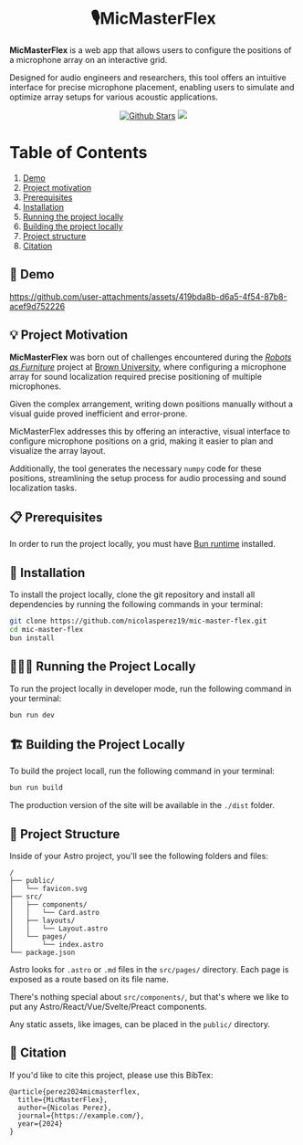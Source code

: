 <div align="center">
    <h1>
    🎙️MicMasterFlex
    </h1>
    <p align="left">
      <b>MicMasterFlex</b> is a web app that allows users to configure the positions of a microphone array on an interactive grid. 
    </p>
    <p align="left">Designed for audio engineers and researchers, this tool offers an intuitive interface for precise microphone placement, enabling users to simulate and optimize array setups for various acoustic applications.</p>
    <a href="https://github.com/nicolasperez19/mic-master-flex/"><img src="https://img.shields.io/github/stars/nicolasperez19/mic-master-flex?style=for-the-badge&logo=github&logoColor=white" alt="Github Stars"></a>
    <a href="https://buymeacoffee.com/nico_perez"><img src="https://img.shields.io/badge/Buy%20Me%20a%20Coffee-%23FFDD00.svg?&style=for-the-badge&logo=buy-me-a-coffee&logoColor=black"></a>
</div>

# Table of Contents

1. [Demo](#demo)
2. [Project motivation](#project-motivation)
3. [Prerequisites](#prerequisites)
4. [Installation](#installation)
5. [Running the project locally](#running-the-project-locally)
6. [Building the project locally](#building-the-project-locally)
7. [Project structure](#project-structure)
8. [Citation](#citation)

## 📸 Demo
https://github.com/user-attachments/assets/419bda8b-d6a5-4f54-87b8-acef9d752226

## 💡 Project Motivation
**MicMasterFlex** was born out of challenges encountered during the [*Robots as Furniture*](https://github.com/robotsasfurniture/passive-sound-localization) project at [Brown University](https://cs.brown.edu/), where configuring a microphone array for sound localization required precise positioning of multiple microphones. 

Given the complex arrangement, writing down positions manually without a visual guide proved inefficient and error-prone. 

MicMasterFlex addresses this by offering an interactive, visual interface to configure microphone positions on a grid, making it easier to plan and visualize the array layout. 

Additionally, the tool generates the necessary `numpy` code for these positions, streamlining the setup process for audio processing and sound localization tasks.

## 📋 Prerequisites
In order to run the project locally, you must have [Bun runtime](https://bun.sh/) installed.

## 💾 Installation
To install the project locally, clone the git repository and install all dependencies by running the following commands in your terminal:
```sh
git clone https://github.com/nicolasperez19/mic-master-flex.git
cd mic-master-flex
bun install
```

## 🏃‍♂️💨 Running the Project Locally
To run the project locally in developer mode, run the following command in your terminal:
```sh
bun run dev
```

## 🏗️ Building the Project Locally
To build the project locall, run the following command in your terminal:
```sh
bun run build
```

The production version of the site will be available in the `./dist` folder.

## 🚀 Project Structure

Inside of your Astro project, you'll see the following folders and files:

```text
/
├── public/
│   └── favicon.svg
├── src/
│   ├── components/
│   │   └── Card.astro
│   ├── layouts/
│   │   └── Layout.astro
│   └── pages/
│       └── index.astro
└── package.json
```

Astro looks for `.astro` or `.md` files in the `src/pages/` directory. Each page is exposed as a route based on its file name.

There's nothing special about `src/components/`, but that's where we like to put any Astro/React/Vue/Svelte/Preact components.

Any static assets, like images, can be placed in the `public/` directory.

## 📝 Citation

If you'd like to cite this project, please use this BibTex:

```
@article{perez2024micmasterflex,
  title={MicMasterFlex},
  author={Nicolas Perez},
  journal={https://example.com/},
  year={2024}
}
```
